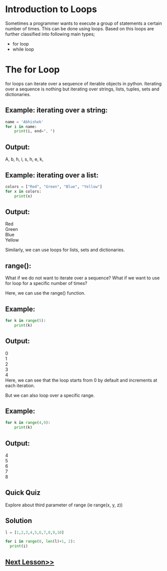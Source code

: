 # Introduction to Loops
Sometimes a programmer wants to execute a group of statements a certain number of times. This can be done using loops. Based on this loops are further classified into following main types; 
- for loop
- while loop 
# The for Loop
for loops can iterate over a sequence of iterable objects in python. Iterating over a sequence is nothing but iterating over strings, lists, tuples, sets and dictionaries.

## Example: iterating over a string:

```python 
name = 'Abhishek'
for i in name:
    print(i, end=", ")
```
## Output:

A, b, h, i, s, h, e, k,
 

## Example: iterating over a list:

``` python 
colors = ["Red", "Green", "Blue", "Yellow"]
for x in colors:
    print(x)
```
## Output:

Red\
Green\
Blue\
Yellow

Similarly, we can use loops for lists, sets and dictionaries.
## range():
What if we do not want to iterate over a sequence? What if we want to use for loop for a specific number of times?

Here, we can use the range() function.

## Example:
```python
for k in range(5):
    print(k)
```
## Output:

0\
1\
2\
3\
4\
Here, we can see that the loop starts from 0 by default and increments at each iteration.

 

But we can also loop over a specific range.

## Example:
```python
for k in range(4,9):
    print(k)
```
## Output:

4\
5\
6\
7\
8

## Quick Quiz
Explore about third parameter of range (ie range(x, y, z))

## Solution
```python
l = [1,2,3,4,5,6,7,8,9,10]

for i in range(0, len(l)+1, 2):
  print(i)
```
## [Next Lesson>>](https://github.com/Harshita1303/Python/blob/main/18-Day18-While-Loops/.tutorial/01%20While%20Loops.md)
